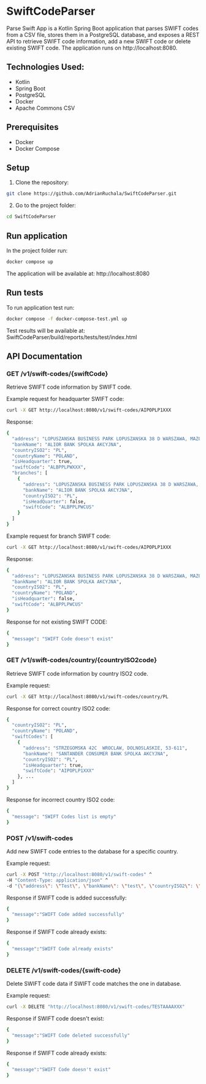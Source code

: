 # SwiftCodeParser

Parse Swift App is a Kotlin Spring Boot application that parses SWIFT codes from a CSV file, stores
them in a PostgreSQL database, and exposes a REST API to retrieve SWIFT code information, add a new
SWIFT code or delete existing SWIFT code. The application runs on http://localhost:8080.

## Technologies Used:

- Kotlin
- Spring Boot
- PostgreSQL
- Docker
- Apache Commons CSV

## Prerequisites
- Docker
- Docker Compose

## Setup

1. Clone the repository:

```bash
git clone https://github.com/AdrianRuchala/SwiftCodeParser.git
```

2. Go to the project folder:

```bash
cd SwiftCodeParser
```

## Run application

In the project folder run:

```bash
docker compose up
```

The application will be available at: http://localhost:8080

## Run tests

To run application test run:

```bash
docker compose -f docker-compose-test.yml up
```

Test results will be available at: SwiftCodeParser/build/reports/tests/test/index.html

## API Documentation

### GET /v1/swift-codes/{swiftCode}

Retrieve SWIFT code information by SWIFT code.

Example request for headquarter SWIFT code:

```bash
curl -X GET http://localhost:8080/v1/swift-codes/AIPOPLP1XXX
```

Response:

```bash
{
  "address": "LOPUSZANSKA BUSINESS PARK LOPUSZANSKA 38 D WARSZAWA, MAZOWIECKIE, 02-232",
  "bankName": "ALIOR BANK SPOLKA AKCYJNA",
  "countryISO2": "PL",
  "countryName": "POLAND",
  "isHeadquarter": true,
  "swiftCode": "ALBPPLPWXXX",
  "branches": [
    {
      "address": "LOPUSZANSKA BUSINESS PARK LOPUSZANSKA 38 D WARSZAWA, MAZOWIECKIE, 02-232",
      "bankName": "ALIOR BANK SPOLKA AKCYJNA",
      "countryISO2": "PL",
      "isHeadQuarter": false,
      "swiftCode": "ALBPPLPWCUS"
    }
  ]
}
```

Example request for branch SWIFT code:

```bash
curl -X GET http://localhost:8080/v1/swift-codes/AIPOPLP1XXX
```

Response:

```bash
{
  "address": "LOPUSZANSKA BUSINESS PARK LOPUSZANSKA 38 D WARSZAWA, MAZOWIECKIE, 02-232",
  "bankName": "ALIOR BANK SPOLKA AKCYJNA",
  "countryISO2": "PL",
  "countryName": "POLAND",
  "isHeadquarter": false,
  "swiftCode": "ALBPPLPWCUS"
}
```

Response for not existing SWIFT CODE:

```bash
{
  "message": "SWIFT Code doesn't exist"
}
```

### GET /v1/swift-codes/country/{countryISO2code}

Retrieve SWIFT code information by country ISO2 code.

Example request:

```bash
curl -X GET http://localhost:8080/v1/swift-codes/country/PL
```

Response for correct country ISO2 code:

```bash
{
  "countryISO2": "PL",
  "countryName": "POLAND",
  "swiftCodes": [
    {
      "address": "STRZEGOMSKA 42C  WROCLAW, DOLNOSLASKIE, 53-611",
      "bankName": "SANTANDER CONSUMER BANK SPOLKA AKCYJNA",
      "countryISO2": "PL",
      "isHeadquarter": true,
      "swiftCode": "AIPOPLP1XXX"
    }, ...
  ]
}
```

Response for incorrect country ISO2 code:

```bash
{
  "message": "SWIFT Codes list is empty"
}
```

### POST /v1/swift-codes

Add new SWIFT code entries to the database for a specific country.

Example request:

```bash
curl -X POST "http://localhost:8080/v1/swift-codes" ^
-H "Content-Type: application/json" ^
-d "{\"address\": \"Test\", \"bankName\": \"test\", \"countryISO2\": \"TE\", \"countryName\": \"TEST\", \"isHeadquarter\": true, \"swiftCode\": \"TESTAAAAXXX\"}"
```

Response if SWIFT code is added successfully:

```bash
{
  "message":"SWIFT Code added successfully"
}
```

Response if SWIFT code already exists:

```bash
{
  "message":"SWIFT Code already exists"
}
```

### DELETE /v1/swift-codes/{swift-code}

Delete SWIFT code data if SWIFT code matches the one in database.

Example request:

```bash
curl -X DELETE "http://localhost:8080/v1/swift-codes/TESTAAAAXXX"
```

Response if SWIFT code doesn't exist:

```bash
{
  "message":"SWIFT Code deleted successfully"
}
```

Response if SWIFT code already exists:

```bash
{
  "message":"SWIFT Code doesn't exist"
}
```
